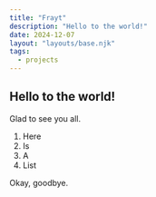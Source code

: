 ```yaml
---
title: "Frayt"
description: "Hello to the world!"
date: 2024-12-07
layout: "layouts/base.njk"
tags:
  - projects
---
```


## Hello to the world!

Glad to see you all.

1. Here
1. Is
1. A
1. List

Okay, goodbye.